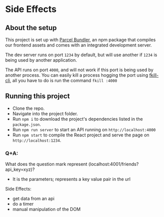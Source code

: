 # Side Effects

## About the setup

This project is set up with [Parcel Bundler](https://parceljs.org/), an npm package
that compiles our frontend assets and comes with an integrated development server.

The dev server runs on port `1234` by default, but will use another if `1234` is
being used by another application.

The API runs on port `4000`, and will not work if this port is being used
by another process. You can easily kill a process hogging the port using [fkill-cli](https://github.com/sindresorhus/fkill-cli),
all you have to do is run the command `fkill :4000`

## Running this project

- Clone the repo.
- Navigate into the project folder.
- Run `npm i` to download the project's dependencies listed in the `package.json`.
- Run `npm run server` to start an API running on `http://localhost:4000`
- Run `npm start` to compile the React project and serve the page on `http://localhost:1234`.


### Q+A:

What does the question mark represent (localhost:4001/friends?api_key=xyz)?
- It is the parameters; represents a key value pair in the url



Side Effects:
- get data from an api
- do a timer 
- manual manipulation of the DOM


